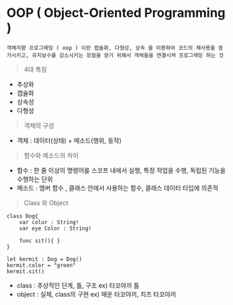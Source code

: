 # OOP ( Object-Oriented Programming )

```
객체지향 프로그래밍 ( oop ) 이란 캡슐화, 다형성, 상속 을 이용하여 코드의 재사용을 증가시키고, 유지보수를 감소시키는 장점을 얻기 위해서 객체들을 연결시켜 프로그래밍 하는 것
```
> 4대 특징
- 추상화
- 캡슐화
- 상속성
- 다형성

> 객체의 구성
- 객체 : 데이터(상태) + 메소드(행위, 동작)

> 함수와 메소드의 차이
- 함수 : 한 줄 이상의 명령어를 스코프 내에서 실행, 특정 작업을 수행, 독립된 기능을 수행하는 단위
- 메소드 : 멤버 함수 , 클래스 안에서 사용하는 함수, 클래스 데이터 타입에 의존적

> Class 와 Object
```
class Dog{
	var color : String!
	var eye Color : String!
	
	func sit(){ }
}

let kermit : Dog = Dog()
kermit.color = "green"
kermit.sit()
```
- class : 추상적인 단계, 틀, 구조 ex) 타꼬야끼 틀
- object : 실체, class의 구현 ex) 매운 타꼬야끼, 치즈 타꼬야끼
